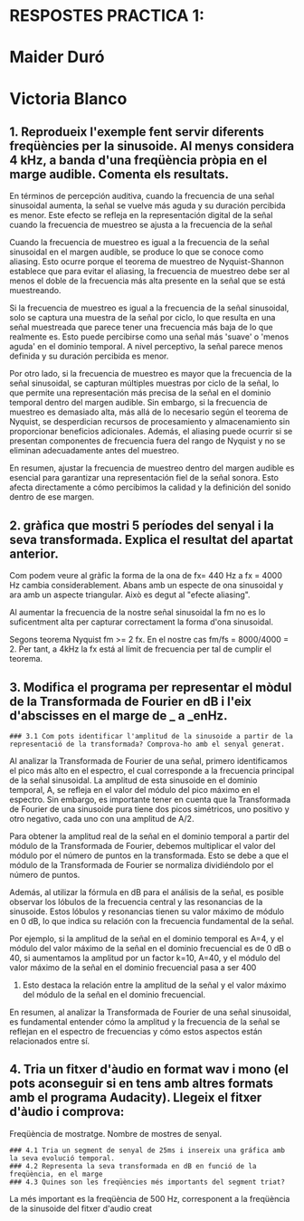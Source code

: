 # RESPOSTES PRACTICA 1:

# Maider Duró
# Victoria Blanco 


## 1. Reprodueix l'exemple fent servir diferents freqüències per la sinusoide. Al menys considera 4 kHz, a banda d'una freqüència pròpia en el marge audible. Comenta els resultats.

En términos de percepción auditiva, cuando la frecuencia de una señal sinusoidal aumenta, la señal se vuelve más aguda y su duración percibida es menor. Este efecto se refleja en la representación digital de la señal cuando la frecuencia de muestreo se ajusta a la frecuencia de la señal

Cuando la frecuencia de muestreo es igual a la frecuencia de la señal sinusoidal en el margen audible, se produce lo que se conoce como aliasing. Esto ocurre porque el teorema de muestreo de Nyquist-Shannon establece que para evitar el aliasing, la frecuencia de muestreo debe ser al menos el doble de la frecuencia más alta presente en la señal que se está muestreando.

Si la frecuencia de muestreo es igual a la frecuencia de la señal sinusoidal, solo se captura una muestra de la señal por ciclo, lo que resulta en una señal muestreada que parece tener una frecuencia más baja de lo que realmente es. Esto puede percibirse como una señal más 'suave' o 'menos aguda' en el dominio temporal. A nivel perceptivo, la señal parece menos definida y su duración percibida es menor.

Por otro lado, si la frecuencia de muestreo es mayor que la frecuencia de la señal sinusoidal, se capturan múltiples muestras por ciclo de la señal, lo que permite una representación más precisa de la señal en el dominio temporal dentro del margen audible. Sin embargo, si la frecuencia de muestreo es demasiado alta, más allá de lo necesario según el teorema de Nyquist, se desperdician recursos de procesamiento y almacenamiento sin proporcionar beneficios adicionales. Además, el aliasing puede ocurrir si se presentan componentes de frecuencia fuera del rango de Nyquist y no se eliminan adecuadamente antes del muestreo.

En resumen, ajustar la frecuencia de muestreo dentro del margen audible es esencial para garantizar una representación fiel de la señal sonora. Esto afecta directamente a cómo percibimos la calidad y la definición del sonido dentro de ese margen.


## 2. gràfica que mostri 5 períodes del senyal i la seva transformada. Explica el resultat del apartat anterior.


Com podem veure al gràfic la forma de la ona de fx= 440 Hz a fx = 4000 Hz cambia considerablement. Abans amb un especte de ona sinusoidal y ara amb un aspecte triangular. Això es degut al "efecte aliasing".

Al aumentar la frecuencia de la nostre señal sinusoidal la fm no es lo suficentment alta per capturar correctament la forma d'ona sinusoidal.

Segons teorema Nyquist fm >= 2 fx.
En el nostre cas fm/fs = 8000/4000 = 2.
Per tant, a 4kHz la fx está al límit de frecuencia per tal de cumplir el teorema.


## 3. Modifica el programa per representar el mòdul de la Transformada de Fourier en dB i l'eix d'abscisses en el marge de _ a _enHz.

    ### 3.1 Com pots identificar l'amplitud de la sinusoide a partir de la representació de la transformada? Comprova-ho amb el senyal generat.

    
Al analizar la Transformada de Fourier de una señal, primero identificamos el pico más alto en el espectro, el cual corresponde a la frecuencia principal de la señal sinusoidal. La amplitud de esta sinusoide en el dominio temporal, 
A, se refleja en el valor del módulo del pico máximo en el espectro. Sin embargo, es importante tener en cuenta que la Transformada de Fourier de una sinusoide pura tiene dos picos simétricos, uno positivo y otro negativo, cada uno con una amplitud de A/2.

Para obtener la amplitud real de la señal en el dominio temporal a partir del módulo de la Transformada de Fourier, debemos multiplicar el valor del módulo por el número de puntos en la transformada. Esto se debe a que el módulo de la Transformada de Fourier se normaliza dividiéndolo por el número de puntos.

Además, al utilizar la fórmula en dB para el análisis de la señal, es posible observar los lóbulos de la frecuencia central y las resonancias de la sinusoide. Estos lóbulos y resonancias tienen su valor máximo de módulo en 0 dB, lo que indica su relación con la frecuencia fundamental de la señal.

Por ejemplo, si la amplitud de la señal en el dominio temporal es A=4, y el módulo del valor máximo de la señal en el dominio frecuencial es de 0 dB o 40, si aumentamos la amplitud por un factor k=10, A=40, y el módulo del valor máximo de la señal en el dominio frecuencial pasa a ser 400


1.   Esto destaca la relación entre la amplitud de la señal y el valor máximo del módulo de la señal en el dominio frecuencial.

En resumen, al analizar la Transformada de Fourier de una señal sinusoidal, es fundamental entender cómo la amplitud y la frecuencia de la señal se reflejan en el espectro de frecuencias y cómo estos aspectos están relacionados entre sí.


## 4. Tria un fitxer d'àudio en format wav i mono (el pots aconseguir si en tens amb altres formats amb el programa Audacity). Llegeix el fitxer d'àudio i comprova:

Freqüència de mostratge.
Nombre de mostres de senyal.

    ### 4.1 Tria un segment de senyal de 25ms i insereix una gráfica amb la seva evolució temporal.
    ### 4.2 Representa la seva transformada en dB en funció de la freqüència, en el marge 
    ### 4.3 Quines son les freqüències més importants del segment triat?

La més important es la freqüència de 500 Hz, corresponent a la freqüència de la sinusoide del fitxer d'audio creat